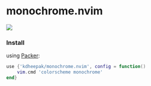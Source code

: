 # monochrome.nvim

![](https://user-images.githubusercontent.com/1813121/125248771-b6dda580-e2b1-11eb-822b-563c7f1c49df.png)

### Install

using [Packer](https://github.com/wbthomason/packer.nvim):

```lua
use {'kdheepak/monochrome.nvim', config = function()
    vim.cmd 'colorscheme monochrome'
end}
```
